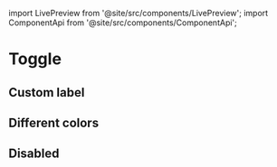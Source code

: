 import LivePreview from '@site/src/components/LivePreview';
import ComponentApi from '@site/src/components/ComponentApi';

# Toggle

<LivePreview name="toggle" height="8rem"></LivePreview>

## Custom label

<LivePreview name="toggle-custom-label" height="6rem"></LivePreview>

## Different colors

<LivePreview name="toggle-color" height="12rem"></LivePreview>

## Disabled

<LivePreview name="toggle-custom-disable" height="12rem"></LivePreview>

<ComponentApi name="cui-slide-toggle"></ComponentApi>
<ComponentApi name="cw-toggle"></ComponentApi>
